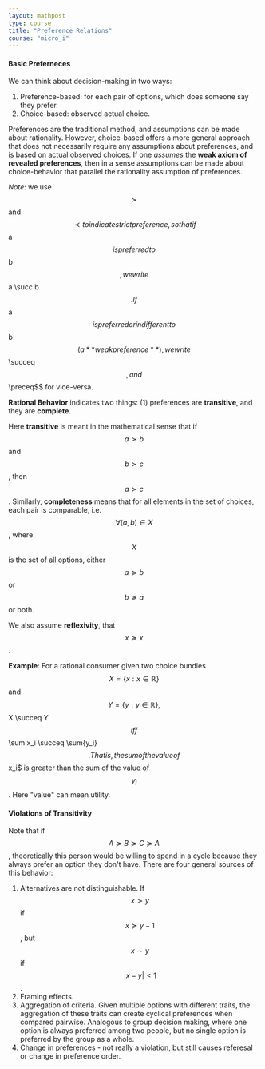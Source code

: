 ```yaml
---
layout: mathpost
type: course
title: "Preference Relations"
course: "micro_i"
---
```


#### Basic Preferneces
We can think about decision-making in two ways:

1. Preference-based: for each pair of options, which does someone say they prefer.
2. Choice-based: observed actual choice.

Preferences are the traditional method, and assumptions can be made about rationality. However, choice-based offers a more general approach that does not necessarily require any assumptions about preferences, and is based on actual observed choices. If one *assumes* the **weak axiom of revealed preferences**, then in a sense assumptions can be made about choice-behavior that parallel the rationality assumption of preferences.

*Note*: we use $$\succ$$ and $$\prec to indicate strict preference, so that if $$a$$ is preferred to $$b$$, we write $$a \succ b$$. If $$a$$ is preferred or indifferent to $$b$$ (a **weak preference**), we write $$\succeq$$, and $$\preceq$$ for vice-versa.

**Rational Behavior** indicates two things: (1) preferences are **transitive**, and they are **complete**.

Here **transitive** is meant in the mathematical sense that if $$a \succ b$$ and $$b \succ c$$, then $$a \succ c$$. Similarly, **completeness** means that for all elements in the set of choices, each pair is comparable, i.e. $$\forall (a,b) \in X$$, where $$X$$ is the set of all options, either $$a \succeq b$$ or $$b \succeq a$$ or both.

We also assume **reflexivity**, that $$x \succeq x$$.

**Example**: For a rational consumer given two choice bundles $$X = \{x: x \in \mathbb{R}\}$$ and $$Y = \{y: y \in \mathbb{R}\}, $$X \succeq Y$$ iff $$\sum x_i \succeq \sum{y_i}$$. That is, the sum of the value of $$x_i$ is greater than the sum of the value of $$y_i$$. Here "value" can mean utility.

#### Violations of Transitivity
Note that if $$A \succeq B \succeq C \succeq A$$, theoretically this person would be willing to spend in a cycle because they always prefer an option they don't have. There are four general sources of this behavior:

1. Alternatives are not distinguishable. If $$x \succ y$$ if $$x \succeq y - 1$$, but $$x \sim y$$ if $$\vert x - y \vert < 1$$.
2. Framing effects.
3. Aggregation of criteria. Given multiple options with different traits, the aggregation of these traits can create cyclical preferences when compared pairwise. Analogous to group decision making, where one option is always preferred among two people, but no single option is preferred by the group as a whole.
4. Change in preferences - not really a violation, but still causes referesal or change in preference order.
